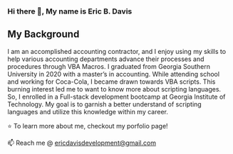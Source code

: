 ### Hi there 👋, My name is Eric B. Davis

## My Background

I am an accomplished accounting contractor, and I enjoy using my skills to help various accounting departments advance their processes and procedures through VBA Macros. I graduated from Georgia Southern University in 2020 with a master’s in accounting. While attending school and working for Coca-Cola, I became drawn towards VBA scripts. This burning interest led me to want to know more about scripting languages. So, I enrolled in a Full-stack development bootcamp at Georgia Institute of Technology. My goal is to garnish a better understand of scripting languages and utilize this knowledge within my career. 

⭐ To learn more about me, checkout my porfolio page!

📫 Reach me @ ericdavisdevelopment@gmail.com

<!--
**edavis56/edavis56** is a ✨ _special_ ✨ repository because its `README.md` (this file) appears on your GitHub profile.
-->

